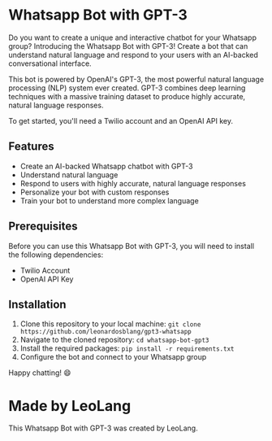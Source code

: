 
# Whatsapp Bot with GPT-3

Do you want to create a unique and interactive chatbot for your Whatsapp group? Introducing the Whatsapp Bot with GPT-3! Create a bot that can understand natural language and respond to your users with an AI-backed conversational interface. 

This bot is powered by OpenAI's GPT-3, the most powerful natural language processing (NLP) system ever created. GPT-3 combines deep learning techniques with a massive training dataset to produce highly accurate, natural language responses.

To get started, you'll need a Twilio account and an OpenAI API key.

## Features
- Create an AI-backed Whatsapp chatbot with GPT-3 
- Understand natural language
- Respond to users with highly accurate, natural language responses 
- Personalize your bot with custom responses
- Train your bot to understand more complex language

## Prerequisites

Before you can use this Whatsapp Bot with GPT-3, you will need to install the following dependencies:

- Twilio Account
- OpenAI API Key

## Installation

1. Clone this repository to your local machine: `git clone https://github.com/leonardosblang/gpt3-whatsapp`
2. Navigate to the cloned repository: `cd whatsapp-bot-gpt3`
3. Install the required packages: `pip install -r requirements.txt`
4. Configure the bot and connect to your Whatsapp group

Happy chatting! :smile:

# Made by LeoLang
This Whatsapp Bot with GPT-3 was created by LeoLang.
